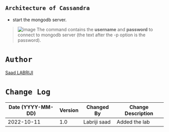 ## `Architecture of Cassandra`

- start the mongodb server. 
>![image](https://user-images.githubusercontent.com/74627083/195077524-17e3ead5-27e1-4559-b68e-a3231df16d7a.png)
The command contains the **username** and **password** to connect to mongodb server (the text after the -p option is the password). 



# `Author`
<a href="https://www.linkedin.com/in/labrijisaad/" target="_blank">Saad LABRIJI</a>


# `Change Log`
| Date (YYYY-MM-DD) | Version | Changed By    | Change Description                                 |
| ----------------- | ------- | ------------- | -------------------------------------------------- |
| 2022-10-11        | 1.0     | Labriji saad  | Added the lab                                      |




